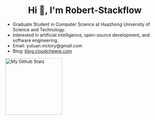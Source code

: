 <h1 align="center">Hi 👋, I'm Robert-Stackflow</h1>

<p>
<ul>
  <li>Graduate Student in Computer Science at Huazhong University of Science and Technology.</li>
  <li>Interested in artificial intelligence, open-source development, and software engineering.</li>
  <li>Email: yutuan.victory@gmail.com</li>
  <li>Blog: <a href="https://blog.cloudchewie.com">blog.cloudchewie.com</a></li>
</ul>
</p>

<img
  src="https://github-readme-stats.vercel.app/api?username=Robert-Stackflow&theme=transparent&title_color=40c463&hide_title=true&rank_icon=percentile" 
  alt="My Github Stats" 
  height="180px"
/>
